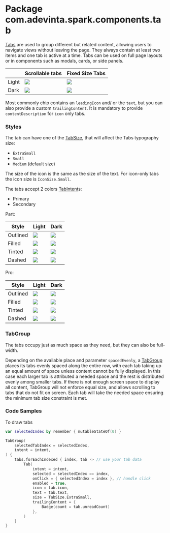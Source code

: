 # Package com.adevinta.spark.components.tab

[Tabs](https://spark.adevinta.com/1186e1705/p/7461a4-tabs/b/98915d) are used to group different but
related content, allowing users to navigate views without leaving the page. They always contain at
least two items and one tab is active at a time. Tabs can be used on full page layouts or in
components such as modals, cards, or side panels.

|       | Scrollable tabs                                                                                        | Fixed Size Tabs                                                                                       |
|-------|--------------------------------------------------------------------------------------------------------|-------------------------------------------------------------------------------------------------------|
| Light | ![](../../images/com.adevinta.spark_PreviewScreenshotTests_preview_tests_scrollabletabgroup_light.png) | ![](../../images/com.adevinta.spark_PreviewScreenshotTests_preview_tests_fixedsizetabgroup_light.png) |
| Dark  | ![](../../images/com.adevinta.spark_PreviewScreenshotTests_preview_tests_scrollabletabgroup_dark.png)  | ![](../../images/com.adevinta.spark_PreviewScreenshotTests_preview_tests_fixedsizetabgroup_dark.png)  |

Most commonly chip contains an `leadingIcon` and/ or the `text`, but you can also provide a
custom `trailingContent`. It is mandatory to provide `contentDescription` for `icon` only tabs.

### Styles

The tab can have one of the [TabSize](TabDefaults.kt), that will affect the Tabs typography size:

- `ExtraSmall`
- `Small`
- `Medium` (default size)

The size of the icon is the same as the size of the text. For icon-only tabs the icon size
is `IconSize.Small`.

The tabs accept 2 colors [TabIntent](TabDefaults.kt)s:

- Primary
- Secondary

Part:

| Style    | Light                                                                                                        | Dark                                                                                                        |
|----------|--------------------------------------------------------------------------------------------------------------|-------------------------------------------------------------------------------------------------------------|
| Outlined | ![](../../images/com.adevinta.spark_PreviewScreenshotTests_preview_tests_chips_chipsoutlined_part_light.png) | ![](../../images/com.adevinta.spark_PreviewScreenshotTests_preview_tests_chips_chipsoutlined_part_dark.png) |
| Filled   | ![](../../images/com.adevinta.spark_PreviewScreenshotTests_preview_tests_chips_chipsfilled_part_light.png)   | ![](../../images/com.adevinta.spark_PreviewScreenshotTests_preview_tests_chips_chipsfilled_part_dark.png)   |
| Tinted   | ![](../../images/com.adevinta.spark_PreviewScreenshotTests_preview_tests_chips_chipstinted_part_light.png)   | ![](../../images/com.adevinta.spark_PreviewScreenshotTests_preview_tests_chips_chipstinted_part_dark.png)   |
| Dashed   | ![](../../images/com.adevinta.spark_PreviewScreenshotTests_preview_tests_chips_chipsdashed_part_light.png)   | ![](../../images/com.adevinta.spark_PreviewScreenshotTests_preview_tests_chips_chipsdashed_part_dark.png)   |

Pro:

| Style    | Light                                                                                                       | Dark                                                                                                       |
|----------|-------------------------------------------------------------------------------------------------------------|------------------------------------------------------------------------------------------------------------|
| Outlined | ![](../../images/com.adevinta.spark_PreviewScreenshotTests_preview_tests_chips_chipsoutlined_pro_light.png) | ![](../../images/com.adevinta.spark_PreviewScreenshotTests_preview_tests_chips_chipsoutlined_pro_dark.png) |
| Filled   | ![](../../images/com.adevinta.spark_PreviewScreenshotTests_preview_tests_chips_chipsfilled_pro_light.png)   | ![](../../images/com.adevinta.spark_PreviewScreenshotTests_preview_tests_chips_chipsfilled_pro_dark.png)   |
| Tinted   | ![](../../images/com.adevinta.spark_PreviewScreenshotTests_preview_tests_chips_chipstinted_pro_light.png)   | ![](../../images/com.adevinta.spark_PreviewScreenshotTests_preview_tests_chips_chipstinted_pro_dark.png)   |
| Dashed   | ![](../../images/com.adevinta.spark_PreviewScreenshotTests_preview_tests_chips_chipsdashed_pro_light.png)   | ![](../../images/com.adevinta.spark_PreviewScreenshotTests_preview_tests_chips_chipsdashed_pro_dark.png)   |

### TabGroup

The tabs occupy just as much space as they need, but they can also be full-width.

Depending on the available place and parameter `spacedEvenly`, a [TabGroup](TabGroup.kt) places its
tabs evenly spaced along the entire row, with each tab taking up an equal amount of space unless
content cannot be fully displayed. In this case each larger tab is attributed a needed space and the
rest is distributed evenly among smaller tabs. If there is not enough screen space to display all
content, TabGroup will not enforce equal size, and allows scrolling to tabs that do not fit on
screen. Each tab will take the needed space ensuring the minimum tab size constraint is met.

### Code Samples
To draw tabs

```kotlin
var selectedIndex by remember { mutableStateOf(0) }

TabGroup(
    selectedTabIndex = selectedIndex,
    intent = intent,
) {
    tabs.forEachIndexed { index, tab -> // use your tab data
        Tab(
            intent = intent,
            selected = selectedIndex == index,
            onClick = { selectedIndex = index }, // handle click
            enabled = true,
            icon = tab.icon,
            text = tab.text,
            size = TabSize.ExtraSmall,
            trailingContent = {
                Badge(count = tab.unreadCount)
            },
        )
    }
}
```